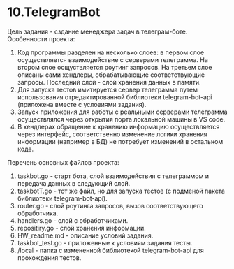# 10.TelegramBot

Цель задания - сздание менеджера задач в телеграм-боте.
Особенности проекта:
1. Код программы разделен на несколько слоев: в первом слое осуществляется взаимодействие с серверами телеграмма. На втором слое осщуствляется роутинг запросов. На третьем слое описаны сами хендлеры, обрабатывающие соответствующие запросы. Последний слой - слой хранения данных в памяти.
2. Для запуска тестов имитируется сервер телеграмма путем использования отредактированной библиотеки telegram-bot-api (приложена вместе с условиями задания).
3. Запуск приложения для работы с реальными серверами телеграмма осуществлялся через открытия порта локальной машины в VS code.
4. В хендлерах обращение к хранению информацию осуществляется через интерфейс, соответственно изменение логики хранения информации (например в БД) не потребует изменений в остальном коде.

Перечень основных файлов проекта:
1. taskbot.go - старт бота, слой взаимодействия с телеграммом и передача данных в следующий слой.
2. taskbotT.go - тот же файл, но для запуска тестов (с подменой пакета библиотеки telegram-bot-api).
3. router.go - слой роутинга запросов, вызов соответствующего обработчика.
4. handlers.go - слой с обработчиками.
5. repositiry.go - слой хранения информации.
6. HW_readme.md - описание условий задания.
7. taskbot_test.go - приложенные к условиям задания тесты.
8. /local - папка с измененной библиотекой telegram-bot-api для прохождения тестов.
